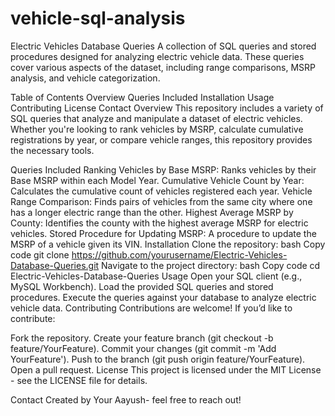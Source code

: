 # vehicle-sql-analysis
Electric Vehicles Database Queries
A collection of SQL queries and stored procedures designed for analyzing electric vehicle data. These queries cover various aspects of the dataset, including range comparisons, MSRP analysis, and vehicle categorization.

Table of Contents
Overview
Queries Included
Installation
Usage
Contributing
License
Contact
Overview
This repository includes a variety of SQL queries that analyze and manipulate a dataset of electric vehicles. Whether you're looking to rank vehicles by MSRP, calculate cumulative registrations by year, or compare vehicle ranges, this repository provides the necessary tools.

Queries Included
Ranking Vehicles by Base MSRP: Ranks vehicles by their Base MSRP within each Model Year.
Cumulative Vehicle Count by Year: Calculates the cumulative count of vehicles registered each year.
Vehicle Range Comparison: Finds pairs of vehicles from the same city where one has a longer electric range than the other.
Highest Average MSRP by County: Identifies the county with the highest average MSRP for electric vehicles.
Stored Procedure for Updating MSRP: A procedure to update the MSRP of a vehicle given its VIN.
Installation
Clone the repository:
bash
Copy code
git clone https://github.com/yourusername/Electric-Vehicles-Database-Queries.git
Navigate to the project directory:
bash
Copy code
cd Electric-Vehicles-Database-Queries
Usage
Open your SQL client (e.g., MySQL Workbench).
Load the provided SQL queries and stored procedures.
Execute the queries against your database to analyze electric vehicle data.
Contributing
Contributions are welcome! If you’d like to contribute:

Fork the repository.
Create your feature branch (git checkout -b feature/YourFeature).
Commit your changes (git commit -m 'Add YourFeature').
Push to the branch (git push origin feature/YourFeature).
Open a pull request.
License
This project is licensed under the MIT License - see the LICENSE file for details.

Contact
Created by Your Aayush- feel free to reach out!
